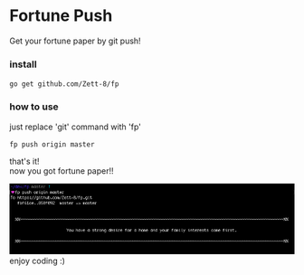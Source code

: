 # Fortune Push

Get your fortune paper by git push!


### install
```terminal
go get github.com/Zett-8/fp
```

### how to use

just replace 'git' command with 'fp'
```terminal
fp push origin master
```

that's it!  
now you got fortune paper!!

![sample](https://github.com/Zett-8/images/blob/master/fp.png)  
enjoy coding :)